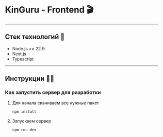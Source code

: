 # KinGuru - Frontend 🎬
___

## Стек технологий 📝
- Node.js >= 22.9
- Next.js
- Typescript

___

## Инструкции 🧑‍💻
### Как запустить сервер для разработки
1. Для начала скачиваем все нужные пакет
    ```bash
    npm install
    ```
2. Запускаем сервер
    ```bash
    npm run dev
    ```
